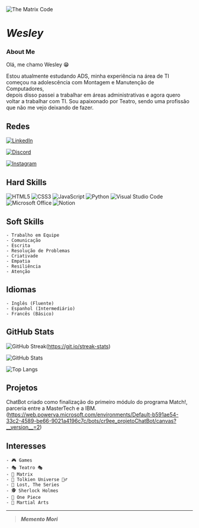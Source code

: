 <picture wide center>
 <source media="(prefers-color-scheme: dark)" srcset="https://encrypted-tbn0.gstatic.com/images?q=tbn:ANd9GcTSPnyBpJFUqTG2bpFYWyHY543SO0WUDj2CRw&usqp=CAU">
 <source media="(prefers-color-scheme: light)" srcset="https://encrypted-tbn0.gstatic.com/images?q=tbn:ANd9GcTSPnyBpJFUqTG2bpFYWyHY543SO0WUDj2CRw&usqp=CAU">
 <img alt="The Matrix Code" src="https://encrypted-tbn0.gstatic.com/images?q=tbn:ANd9GcTSPnyBpJFUqTG2bpFYWyHY543SO0WUDj2CRw&usqp=CAU"/>
</picture>

# ***Wesley***
### About Me
 
Olá, me chamo Wesley 😁

Estou atualmente estudando ADS, minha experiência na área de TI começou na adolescência com Montagem e Manutenção de Computadores,</br>depois disso passei a trabalhar em áreas administrativas e agora quero voltar a trabalhar com TI.
    Sou apaixonado por Teatro, sendo uma profissão que não me vejo deixando de fazer.
## Redes
[![LinkedIn](https://img.shields.io/badge/LinkedIn-9900ee?style=for-the-badge&logo=linkedin&logoColor=00000)](https://www.linkedin.com/in/wesley-marques-206b94165/)

[![Discord](https://img.shields.io/badge/Discord-000?style=for-the-badge&logo=discord)](https://discord.com/channels/@wessnk#5336/)

[![Instagram](https://img.shields.io/badge/Instagram-eeaaee?style=for-the-badge&logo=instagram)](https://www.instagram.com/wes.cfzo/)

## Hard Skills
![HTML5](https://img.shields.io/badge/HTML5-000?style=for-the-badge&logo=html5)
![CSS3](https://img.shields.io/badge/CSS3-000?style=for-the-badge&logo=css3&logoColor=264CE4)
![JavaScript](https://img.shields.io/badge/JavaScript-000?style=for-the-badge&logo=javascript)
![Python](https://img.shields.io/badge/Python-000?style=for-the-badge&logo=python)
![Visual Studio Code](https://img.shields.io/badge/Visual%20Studio%20Code-0078d7.svg?style=for-the-badge&logo=visual-studio-code&logoColor=white)
![Microsoft Office](https://img.shields.io/badge/Microsoft_Office-D83B01?style=for-the-badge&logo=microsoft-office&logoColor=white)
![Notion](https://img.shields.io/badge/Notion-%23000000.svg?style=for-the-badge&logo=notion&logoColor=white)
## Soft Skills
    - Trabalho em Equipe
    - Comunicação
    - Escrita
    - Resolução de Problemas
    - Criativade
    - Empatia
    - Resiliência
    - Atenção

## Idiomas
    - Inglês (Fluente)
    - Espanhol (Intermediário)
    - Francês (Básico)


## GitHub Stats
![GitHub Streak](https://streak-stats.demolab.com/?user=Wes-SNK&theme=tokyonight&background=000&border=30A3DC&dates=FFF)(https://git.io/streak-stats)

![GitHub Stats](https://github-readme-stats.vercel.app/api?username=Wes-SNK&theme=transparent&bg_color=000&border_color=30A3DC&show_icons=true&icon_color=30A3DC&title_color=E94D5F&text_color=FFF&hide_title=true)

![Top Langs](https://github-readme-stats-git-masterrstaa-rickstaa.vercel.app/api/top-langs/?username=Wes-SNK&layout=compact&bg_color=000&border_color=30A3DC&title_color=E94D5F&text_color=FFF)

## Projetos

ChatBot criado como finalização do primeiro módulo do programa Match!, parceria entre a MasterTech e a IBM.(https://web.powerva.microsoft.com/environments/Default-b591ae54-33c2-4589-be66-9021a4196c7c/bots/cr9ee_projetoChatBot/canvas?__version__=2)

## Interesses
    - 🎮 Games
    - 🎭 Teatro 🎭
    - 💊 Matrix
    - 🧙 Tolkien Universe 🧝‍♂️
    - 🛬 Lost, The Series
    - 🕵️ Sherlock Holmes
    - 👒 One Piece
    - 👊 Martial Arts

--- 
> ***Memento Mori***
